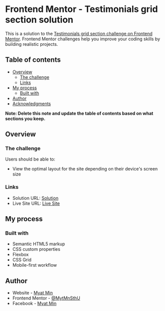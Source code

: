 # Frontend Mentor - Testimonials grid section solution

This is a solution to the [Testimonials grid section challenge on Frontend Mentor](https://www.frontendmentor.io/challenges/testimonials-grid-section-Nnw6J7Un7). Frontend Mentor challenges help you improve your coding skills by building realistic projects. 

## Table of contents

- [Overview](#overview)
  - [The challenge](#the-challenge)
  - [Links](#links)
- [My process](#my-process)
  - [Built with](#built-with)
- [Author](#author)
- [Acknowledgments](#acknowledgments)

**Note: Delete this note and update the table of contents based on what sections you keep.**

## Overview

### The challenge

Users should be able to:

- View the optimal layout for the site depending on their device's screen size


### Links

- Solution URL: [Solution](https://github.com/MytMnSthU/testimonials-grid)
- Live Site URL: [Live Site](https://mytmnsthu.github.io/testimonials-grid/)

## My process

### Built with

- Semantic HTML5 markup
- CSS custom properties
- Flexbox
- CSS Grid
- Mobile-first workflow

## Author

- Website - [Myat Min](https://github.com/MytMnSthU)
- Frontend Mentor - [@MytMnSthU](https://www.frontendmentor.io/profile/MytMnSthU)
- Facebook - [Myat Min](https://www.facebook.com/profile.php?id=100010001293833)


